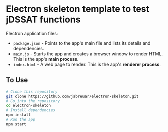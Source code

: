 # Electron skeleton template to test jDSSAT functions

Electron application files:

- `package.json` - Points to the app's main file and lists its details and dependencies.
- `main.js` - Starts the app and creates a browser window to render HTML. This is the app's **main process**.
- `index.html` - A web page to render. This is the app's **renderer process**.

## To Use

```bash
# Clone this repository
git clone https://github.com/jabreuar/electron-skeleton.git
# Go into the repository
cd electron-skeleton
# Install dependencies
npm install
# Run the app
npm start
```